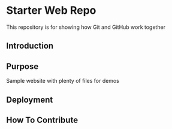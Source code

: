 # Starter Web Repo

This repository is for showing how Git and GitHub work together
## Introduction

## Purpose
Sample website with plenty of files for demos

## Deployment

## How To Contribute